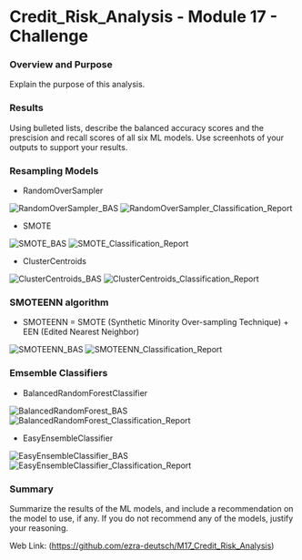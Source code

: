 # Credit_Risk_Analysis - Module 17 - Challenge

### Overview and Purpose

Explain the purpose of this analysis.

### Results

Using bulleted lists, describe the balanced accuracy scores and the prescision and recall scores of all six ML models. Use screenhots of your outputs to support your results.

### Resampling Models
* RandomOverSampler

![RandomOverSampler_BAS](https://user-images.githubusercontent.com/88510296/145282862-1dd3ecaf-6e82-4648-b8e1-963d010421a0.png)
![RandomOverSampler_Classification_Report](https://user-images.githubusercontent.com/88510296/145282900-8f27c178-e650-4cda-a833-eb1716f00eed.png)
 
* SMOTE

![SMOTE_BAS](https://user-images.githubusercontent.com/88510296/145282930-4e234125-f600-4c7d-9256-4cfb64e14aed.png)
![SMOTE_Classification_Report](https://user-images.githubusercontent.com/88510296/145282943-56b4514a-bb0a-4693-b447-4454beec7a8c.png)
 
* ClusterCentroids

![ClusterCentroids_BAS](https://user-images.githubusercontent.com/88510296/145282957-a566a3dd-52fa-4ad0-a05d-bc5cb6ea4c19.png)
![ClusterCentroids_Classification_Report](https://user-images.githubusercontent.com/88510296/145282973-baaa6d48-0a86-41d5-8053-89d63ccee3b7.png)

### SMOTEENN algorithm
* SMOTEENN = SMOTE (Synthetic Minority Over-sampling Technique) + EEN (Edited Nearest Neighbor)

![SMOTEENN_BAS](https://user-images.githubusercontent.com/88510296/145283020-64022791-9879-45d6-8c3d-90e832e80ac8.png)
![SMOTEENN_Classification_Report](https://user-images.githubusercontent.com/88510296/145283034-fea2028c-174d-4b69-af04-754510f9d8e2.png)

### Emsemble Classifiers
* BalancedRandomForestClassifier

![BalancedRandomForest_BAS](https://user-images.githubusercontent.com/88510296/145283049-89331ac2-5ac1-4a62-8f26-440e2fbe63ed.png)
![BalancedRandomForest_Classification_Report](https://user-images.githubusercontent.com/88510296/145283064-9490d838-6cb6-4b4a-aa64-400f95b0638f.png)

* EasyEnsembleClassifier

![EasyEnsembleClassifier_BAS](https://user-images.githubusercontent.com/88510296/145283090-8e711d61-e6d0-4263-b984-0e5a6d309699.png)
![EasyEnsembleClassifier_Classification_Report](https://user-images.githubusercontent.com/88510296/145283104-5c59a0f8-1aea-4dd5-ace1-010558ad4e44.png)

### Summary

Summarize the results of the ML models, and include a recommendation on the model to use, if any. If you do not recommend any of the models, justify your reasoning.



Web Link: (https://github.com/ezra-deutsch/M17_Credit_Risk_Analysis)
